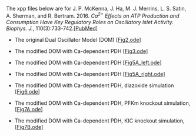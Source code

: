 
The xpp files below are for J. P. McKenna, J. Ha, M. J. Merrins, L. S. Satin, A. Sherman, and R. Bertram. 2016. *Ca<sup>2+</sup> Effects on ATP Production and Consumption Have Key Regulatory Roles on Oscillatory Islet Activity. Biophys. J.*, 110(3):733-742.[[PubMed]](https://pubmed.ncbi.nlm.nih.gov/26840737/)

* The original Dual Oscillator Model (DOM) [[Fig2.ode]](Fig2.ode)

* The modified DOM with Ca-dependent PDH [[Fig3.ode]](Fig3.ode)

* The modified DOM with Ca-dependent PDH [[Fig5A_left.ode]](Fig5A_left.ode)

* The modified DOM with Ca-dependent PDH [[Fig5A_right.ode]](Fig5A_right.ode)

* The modified DOM with Ca-dependent PDH, diazoxide simulation [[Fig6.ode]](Fig6.ode)

* The modified DOM with Ca-dependent PDH, PFKm knockout simulation, [[Fig7A.ode]](Fig7A.ode)

* The modified DOM with Ca-dependent PDH, KIC knockout simulation, [[Fig7B.ode]](Fig7B.ode)
